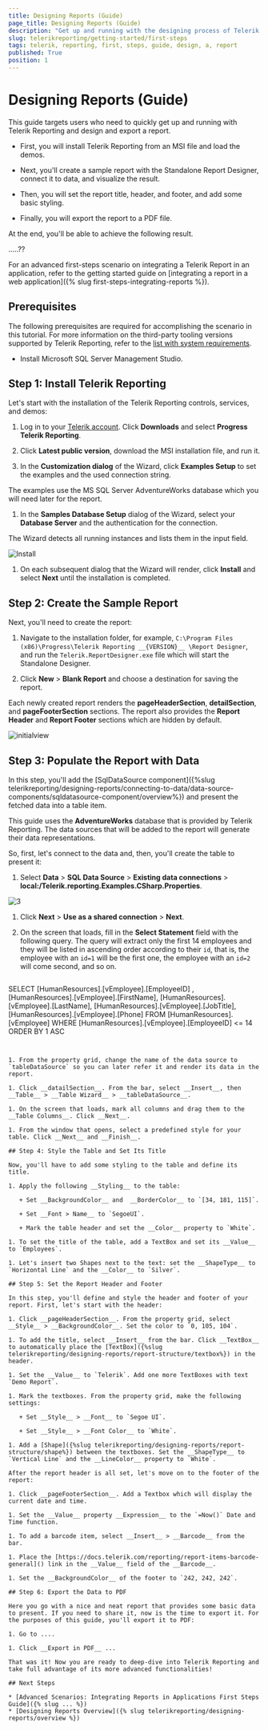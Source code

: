 ```yaml
---
title: Designing Reports (Guide)
page_title: Designing Reports (Guide)
description: "Get up and running with the designing process of Telerik Reporting and learn how to create a report, connect it to data, set its header and footer, add some styling, and export the report to PDF."
slug: telerikreporting/getting-started/first-steps
tags: telerik, reporting, first, steps, guide, design, a, report
published: True
position: 1
---
```


# Designing Reports (Guide) 

This guide targets users who need to quickly get up and running with Telerik Reporting and design and export a report. 

* First, you will install Telerik Reporting from an MSI file and load the demos.

* Next, you'll create a sample report with the Standalone Report Designer, connect it to data, and visualize the result. 

* Then, you will set the report title, header, and footer, and add some basic styling.

* Finally, you will export the report to a PDF file.

At the end, you'll be able to achieve the following result. 

.....?? 

For an advanced first-steps scenario on integrating a Telerik Report in an application, refer to the getting started guide on [integrating a report in a web application]({% slug first-steps-integrating-reports %}).

## Prerequisites 

The following prerequisites are required for accomplishing the scenario in this tutorial. For more information on the third-party tooling versions supported by Telerik Reporting, refer to the [list with system requirements](https://www.telerik.com/products/reporting/system-requirements?_ga=2.82321366.1750314063.1648453324-1000548733.1636637425).

* Install Microsoft SQL Server Management Studio.

## Step 1: Install Telerik Reporting

Let's start with the installation of the Telerik Reporting controls, services, and demos:

1. Log in to your [Telerik account](https://www.telerik.com/account). Click __Downloads__ and select __Progress Telerik Reporting__.             

1. Click __Latest public version__, download the MSI installation file, and run it. 

1. In the __Customization dialog__ of the Wizard, click __Examples Setup__ to set the examples and the used connection string. 

  The examples use the MS SQL Server AdventureWorks database which you will need later for the report.             

1. In the __Samples Database Setup__ dialog of the Wizard, select your __Database Server__ and the authentication for the connection. 

  The Wizard detects all running instances and lists them in the input field.               

  ![Install](images/Install.PNG)

1. On each subsequent dialog that the Wizard will render, click __Install__ and select __Next__ until the installation is completed.             

## Step 2: Create the Sample Report

Next, you'll need to create the report:

1. Navigate to the installation folder, for example, `C:\Program Files (x86)\Progress\Telerik Reporting __{VERSION}__ \Report Designer`, and run the `Telerik.ReportDesigner.exe` file which will start the Standalone Designer.             

1. Click __New__ > __Blank Report__ and choose a destination for saving the report. 

  Each newly created report renders the __pageHeaderSection__, __detailSection__, and __pageFooterSection__ sections. The report also provides the __Report Header__ and __Report Footer__ sections which are hidden by default.               

  ![initialview](images/initialview.PNG)

## Step 3: Populate the Report with Data

In this step, you'll add the [SqlDataSource component]({%slug telerikreporting/designing-reports/connecting-to-data/data-source-components/sqldatasource-component/overview%}) and present the fetched data into a table item. 

This guide uses the __AdventureWorks__ database that is provided by Telerik Reporting. The data sources that will be added to the report will generate their data representations. 

So, first, let's connect to the data and, then, you'll create the table to present it:

1. Select __Data__ > __SQL Data Source__ > __Existing data connections__ > __local:/Telerik.reporting.Examples.CSharp.Properties__.               

  ![3](images/3.PNG)

1. Click __Next__ > __Use as a shared connection__ > __Next__.             

1. On the screen that loads, fill in the __Select Statement__ field with the following query. The query will extract only the first 14 employees and they will be listed in ascending order according to their `id`, that is, the employee with an `id=1` will be the first one, the employee with an `id=2` will come second, and so on.             
    
      ````sql
SELECT
[HumanResources].[vEmployee].[EmployeeID] ,
[HumanResources].[vEmployee].[FirstName],
[HumanResources].[vEmployee].[LastName],
[HumanResources].[vEmployee].[JobTitle],
[HumanResources].[vEmployee].[Phone]
FROM [HumanResources].[vEmployee]
WHERE [HumanResources].[vEmployee].[EmployeeID] <= 14
ORDER BY 1 ASC
````


1. From the property grid, change the name of the data source to `tableDataSource` so you can later refer it and render its data in the report.             

1. Click __datailSection__. From the bar, select __Insert__, then __Table__ > __Table Wizard__ > __tableDataSource__.             

1. On the screen that loads, mark all columns and drag them to the __Table Columns__. Click __Next__.             

1. From the window that opens, select a predefined style for your table. Click __Next__ and __Finish__.             

## Step 4: Style the Table and Set Its Title 

Now, you'll have to add some styling to the table and define its title.

1. Apply the following __Styling__ to the table:             

   + Set __BackgroundColor__ and  __BorderColor__ to `[34, 181, 115]`.                 

   + Set __Font > Name__ to `SegoeUI`.                 

   + Mark the table header and set the __Color__ property to `White`.                 

1. To set the title of the table, add a TextBox and set its __Value__ to `Employees`.             

1. Let's insert two Shapes next to the text: set the __ShapeType__ to `Horizontal Line` and the __Color__ to `Silver`.              

## Step 5: Set the Report Header and Footer

In this step, you'll define and style the header and footer of your report. First, let's start with the header:  

1. Click __pageHeaderSection__. From the property grid, select __Style__ > __BackgroundColor__. Set the color to `0, 105, 104`.             

1. To add the title, select __Insert__ from the bar. Click __TextBox__ to automatically place the [TextBox]({%slug telerikreporting/designing-reports/report-structure/textbox%}) in the header.             

1. Set the __Value__ to `Telerik`. Add one more TextBoxes with text `Demo Report`. 

1. Mark the textboxes. From the property grid, make the following settings:             

   + Set __Style__ > __Font__ to `Segoe UI`.                 

   + Set __Style__ > __Font Color__ to `White`.                 

1. Add a [Shape]({%slug telerikreporting/designing-reports/report-structure/shape%}) between the textboxes. Set the __ShapeType__ to `Vertical Line` and the __LineColor__ property to `White`.

After the report header is all set, let's move on to the footer of the report: 

1. Click __pageFooterSection__. Add a Textbox which will display the current date and time.             

1. Set the __Value__ property __Expression__ to the `=Now()` Date and Time function.             

1. To add a barcode item, select __Insert__ > __Barcode__ from the bar.             

1. Place the [https://docs.telerik.com/reporting/report-items-barcode-general]() link in the __Value__ field of the __Barcode__.             

1. Set the __BackgroundColor__ of the footer to `242, 242, 242`.            

## Step 6: Export the Data to PDF

Here you go with a nice and neat report that provides some basic data to present. If you need to share it, now is the time to export it. For the purposes of this guide, you'll export it to PDF: 

1. Go to ....

1. Click __Export in PDF__ ...

That was it! Now you are ready to deep-dive into Telerik Reporting and take full advantage of its more advanced functionalities!

## Next Steps

* [Advanced Scenarios: Integrating Reports in Applications First Steps Guide]({% slug ... %})
* [Designing Reports Overview]({% slug telerikreporting/designing-reports/overview %})
